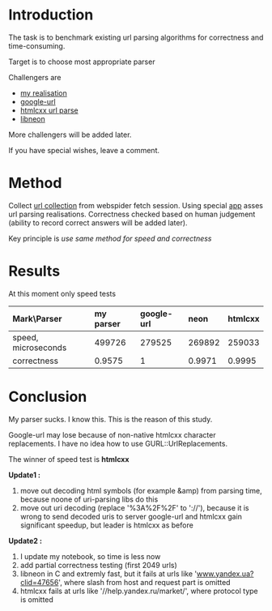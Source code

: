 # Introduction #

The task is to benchmark existing url parsing algorithms for correctness and time-consuming.

Target is to choose most appropriate parser

Challengers are
  * [my realisation](http://code.google.com/p/whalebot/source/browse/trunk/whalebot/webspider/include/link_factory.h)
  * [google-url](http://code.google.com/p/google-url)
  * [htmlcxx url parse](http://htmlcxx.cvs.sourceforge.net/viewvc/htmlcxx/htmlcxx/html/Uri.h?revision=1.2&view=markup)
  * [libneon](http://www.webdav.org/neon/)


More challengers will be added later.

If you have special wishes, leave a comment.


# Method #

Collect [url collection](http://code.google.com/p/whalebot/downloads/detail?name=links.zip) from webspider fetch session. Using special [app](http://code.google.com/p/whalebot/source/browse/#svn/trunk/url-parsing-benchmark) asses url parsing realisations. Correctness checked based on human judgement (ability to record correct answers will be added later).

Key principle is _use same method for speed and correctness_


# Results #
At this moment only speed tests

|Mark\Parser|my parser|google-url|neon|htmlcxx|
|:----------|:--------|:---------|:---|:------|
|speed, microseconds|499726|279525|269892|259033|
|correctness|0.9575|1 |0.9971|0.9995|


# Conclusion #
My parser sucks. I know this. This is the reason of this study.

Google-url may lose because of non-native htmlcxx character replacements. I have no idea how to use GURL::UrlReplacements.

The winner of speed test is **htmlcxx**

**Update1 :**
  1. move out decoding html symbols (for example &amp) from parsing time, because noone of uri-parsing libs do this
  1. move out uri decoding (replace '%3A%2F%2F' to '://'), because it is wrong to send decoded uris to server
google-url and htmlcxx gain significant speedup, but leader is htmlcxx as before

**Update2 :**
  1. I update my notebook, so time is less now
  1. add partial correctness testing (first 2049 urls)
  1. libneon in C and extremly fast, but it fails at urls like 'www.yandex.ua?clid=47656', where slash from host and request part is omitted
  1. htmlcxx fails at urls like '//help.yandex.ru/market/', where protocol type is omitted